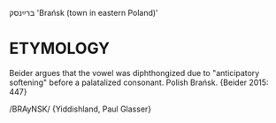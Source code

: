 ברײַנסק
'Brańsk (town in eastern Poland)'

ETYMOLOGY
===========
Beider argues that the vowel was diphthongized due to "anticipatory softening" before a palatalized consonant. 
Polish Brańsk.
{Beider 2015: 447}

/BRAyNSK/ {Yiddishland, Paul Glasser}